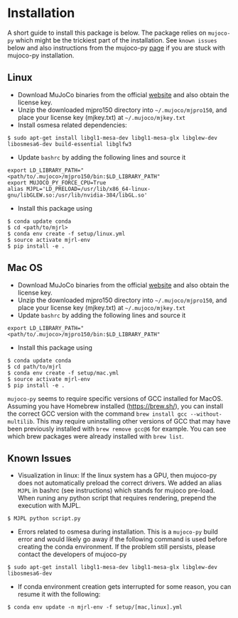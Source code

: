 # Installation

A short guide to install this package is below. The package relies on `mujoco-py` which might be the trickiest part of the installation. See `known issues` below and also instructions from the mujoco-py [page](https://github.com/openai/mujoco-py) if you are stuck with mujoco-py installation.

## Linux

- Download MuJoCo binaries from the official [website](http://www.mujoco.org/) and also obtain the license key.
- Unzip the downloaded mjpro150 directory into `~/.mujoco/mjpro150`, and place your license key (mjkey.txt) at `~/.mujoco/mjkey.txt`
- Install osmesa related dependencies:
```
$ sudo apt-get install libgl1-mesa-dev libgl1-mesa-glx libglew-dev libosmesa6-dev build-essential libglfw3
```
- Update `bashrc` by adding the following lines and source it
```
export LD_LIBRARY_PATH="<path/to/.mujoco>/mjpro150/bin:$LD_LIBRARY_PATH"
export MUJOCO_PY_FORCE_CPU=True
alias MJPL='LD_PRELOAD=/usr/lib/x86_64-linux-gnu/libGLEW.so:/usr/lib/nvidia-384/libGL.so'
```
- Install this package using
```
$ conda update conda
$ cd <path/to/mjrl>
$ conda env create -f setup/linux.yml
$ source activate mjrl-env
$ pip install -e .
```

## Mac OS

- Download MuJoCo binaries from the official [website](http://www.mujoco.org/) and also obtain the license key.
- Unzip the downloaded mjpro150 directory into `~/.mujoco/mjpro150`, and place your license key (mjkey.txt) at `~/.mujoco/mjkey.txt`
- Update `bashrc` by adding the following lines and source it
```
export LD_LIBRARY_PATH="<path/to/.mujoco>/mjpro150/bin:$LD_LIBRARY_PATH"
```
- Install this package using
```
$ conda update conda
$ cd path/to/mjrl
$ conda env create -f setup/mac.yml
$ source activate mjrl-env
$ pip install -e .
```

`mujoco-py` seems to require specific versions of GCC installed for MacOS. Assuming you have Homebrew installed (https://brew.sh/), you can install the correct GCC version with the command `brew install gcc --without-multilib`. This may require uninstalling other versions of GCC that may have been previously installed with `brew remove gcc@6` for example. You can see which brew packages were already installed with `brew list`.

## Known Issues

- Visualization in linux: If the linux system has a GPU, then mujoco-py does not automatically preload the correct drivers. We added an alias `MJPL` in bashrc (see instructions) which stands for mujoco pre-load. When runing any python script that requires rendering, prepend the execution with MJPL.
```
$ MJPL python script.py
```

- Errors related to osmesa during installation. This is a `mujoco-py` build error and would likely go away if the following command is used before creating the conda environment. If the problem still persists, please contact the developers of mujoco-py
```
$ sudo apt-get install libgl1-mesa-dev libgl1-mesa-glx libglew-dev libosmesa6-dev
```

- If conda environment creation gets interrupted for some reason, you can resume it with the following:
```
$ conda env update -n mjrl-env -f setup/[mac,linux].yml
```
